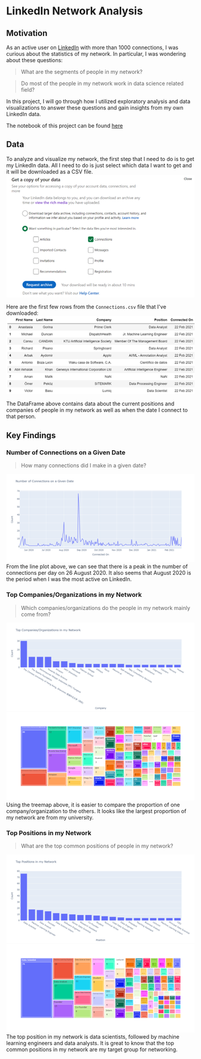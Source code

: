 # LinkedIn Network Analysis

## Motivation
As an active user on [LinkedIn](https://www.linkedin.com/in/richardcsuwandi/) with more than 1000 connections, I was curious about the statistics of my network. 
In particular, I was wondering about these questions:

> What are the segments of people in my network?

> Do most of the people in my network work in data science related field?

In this project, I will go through how I utilized exploratory analysis and data visualizations to answer these questions and gain insights from my own LinkedIn data.

The notebook of this project can be found [here](https://nbviewer.jupyter.org/github/richardcsuwandi/linkedin-network-analysis/blob/master/linkedin-network-analysis.ipynb)

## Data
To analyze and visualize my network, the first step that I need to do is to get my LinkedIn data. 
All I need to do is just select which data I want to get and it will be downloaded as a CSV file.
![LinkedIn Data](https://github.com/richardcsuwandi/linkedin-network-analysis/blob/master/images/data.png?raw=true)

Here are the first few rows from the `Connections.csv` file that I've downloaded:
![DataFrame](https://github.com/richardcsuwandi/linkedin-network-analysis/blob/master/images/df.png?raw=true)

The DataFrame above contains data about the current positions and companies of people in my network as well as when the date I connect to that person.

## Key Findings

### Number of Connections on a Given Date
> How many connections did I make in a given date?

![Date Connected](https://github.com/richardcsuwandi/linkedin-network-analysis/blob/master/images/date_connected.png?raw=true)
From the line plot above, we can see that there is a peak in the number of connections per day on 26 August 2020. It also seems that August 2020 is the period when I was the most active on LinkedIn.

### Top Companies/Organizations in my Network
> Which companies/organizations do the people in my network mainly come from?

![Company Bar Plot](https://github.com/richardcsuwandi/linkedin-network-analysis/blob/master/images/company_bar.png?raw=true)
![Company Treemap](https://github.com/richardcsuwandi/linkedin-network-analysis/blob/master/images/company_treemap.png?raw=true)
Using the treemap above, it is easier to compare the proportion of one company/organization to the others. It looks like the largest proportion of my network are from my university.

### Top Positions in my Network
> What are the top common positions of people in my network?

![Position Bar Plot](https://github.com/richardcsuwandi/linkedin-network-analysis/blob/master/images/position_bar.png?raw=true)
![Position Treemap](https://github.com/richardcsuwandi/linkedin-network-analysis/blob/master/images/position_treemap.png?raw=true)
The top position in my network is data scientists, followed by machine learning engineers and data analysts. It is great to know that the top common positions in my network are my target group for networking.
